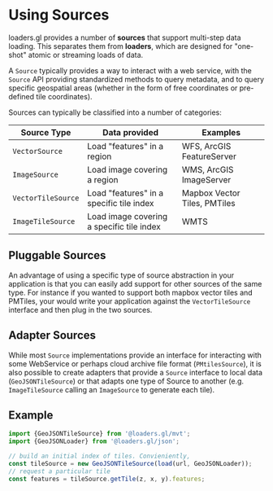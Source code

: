 # Using Sources

loaders.gl provides a number of **sources** that support multi-step data loading. This separates them from **loaders**, which are designed for "one-shot" atomic or streaming loads of data. 

A `Source` typically provides a way to interact with a web service, with the `Source` API providing standardized methods to query metadata, and to query specific geospatial areas (whether in the form of free coordinates or pre-defined tile coordinates).

Sources can typically be classified into a number of categories:

| Source Type        | Data provided                             | Examples                     |
| ------------------- | ----------------------------------------- | ---------------------------- |
| `VectorSource`     | Load "features" in a region               | WFS, ArcGIS FeatureServer    |
| `ImageSource`      | Load image covering a region              | WMS, ArcGIS ImageServer      |
| `VectorTileSource` | Load "features" in a specific tile index  | Mapbox Vector Tiles, PMTiles |
| `ImageTileSource`  | Load image covering a specific tile index | WMTS                         |


## Pluggable Sources

An advantage of using a specific type of source abstraction in your application is that you can easily add support for other sources of the same type. For instance if you wanted to support both mapbox vector tiles and PMTiles, your would write your application against the `VectorTileSource` interface and then plug in the two sources.


## Adapter Sources

While most `Source` implementations provide an interface for interacting with some WebService or perhaps cloud archive file format (`PMtilesSource`), it is also possible to create adapters that provide a `Source` interface to local data (`GeoJSONTileSource`) or that adapts one type of Source to another (e.g. `ImageTileSource` calling an `ImageSource` to generate each tile).


## Example

```typescript
import {GeoJSONTileSource} from '@loaders.gl/mvt';
import {GeoJSONLoader} from '@loaders.gl/json';

// build an initial index of tiles. Convieniently, 
const tileSource = new GeoJSONTileSource(load(url, GeoJSONLoader));
// request a particular tile
const features = tileSource.getTile(z, x, y).features;
```


